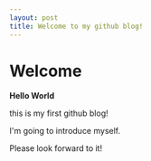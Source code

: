 ```yaml
---
layout: post
title: Welcome to my github blog!
---
```


# Welcome

**Hello World** 

this is my first github blog!

I'm going to introduce myself.

Please look forward to it!
